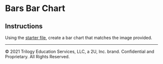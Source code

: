 # Bars Bar Chart

## Instructions

Using the [starter file](Unsolved/py_bars_unsolved.ipynb), create a bar chart that matches the image provided.

---

© 2021 Trilogy Education Services, LLC, a 2U, Inc. brand.  Confidential and Proprietary.  All Rights Reserved.
